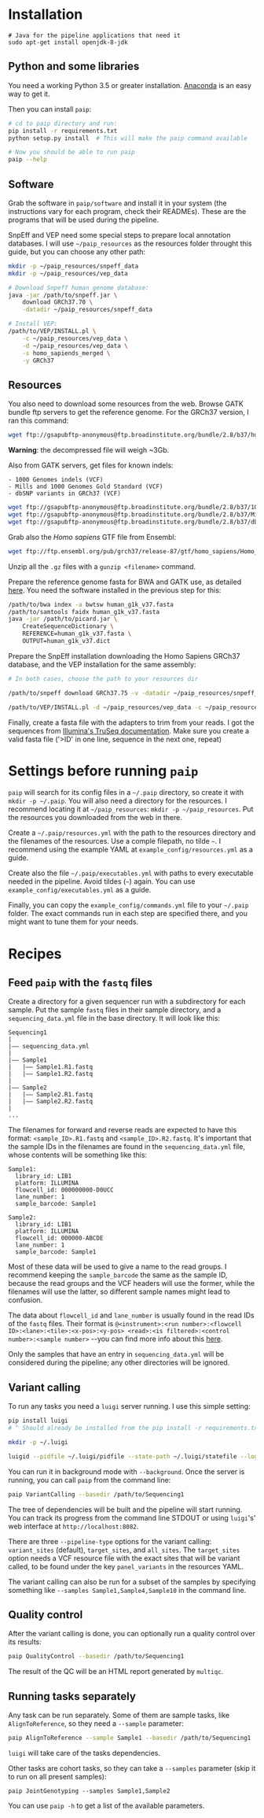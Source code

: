 # Installation

```
# Java for the pipeline applications that need it
sudo apt-get install openjdk-8-jdk
```

## Python and some libraries
You need a working Python 3.5 or greater installation.
[Anaconda](https://www.continuum.io/downloads) is an easy way to get it.

Then you can install `paip`:

```bash
# cd to paip directory and run:
pip install -r requirements.txt
python setup.py install  # This will make the paip command available

# Now you should be able to run paip
paip --help
```

## Software

Grab the software in `paip/software` and install it in your system (the instructions
vary for each program, check their READMEs). These are the programs that will
be used during the pipeline.

SnpEff and VEP need some special steps to prepare local annotation databases.
I will use `~/paip_resources` as the resources folder throught this guide,
but you can choose any other path:

```bash
mkdir -p ~/paip_resources/snpeff_data
mkdir -p ~/paip_resources/vep_data

# Download Snpeff human genome database:
java -jar /path/to/snpeff.jar \
    download GRCh37.70 \
    -datadir ~/paip_resources/snpeff_data

# Install VEP:
/path/to/VEP/INSTALL.pl \
    -c ~/paip_resources/vep_data \
    -d ~/paip_resources/vep_data \
    -s homo_sapiends_merged \
    -y GRCh37
```

## Resources

You also need to download some resources from the web. Browse GATK bundle ftp
servers to get the reference genome. For the GRCh37 version, I ran this command:

```bash
wget ftp://gsapubftp-anonymous@ftp.broadinstitute.org/bundle/2.8/b37/human_g1k_v37.fasta.gz
```

**Warning**: the decompressed file will weigh ~3Gb.

Also from GATK servers, get files for known indels:

    - 1000 Genomes indels (VCF)
    - Mills and 1000 Genomes Gold Standard (VCF)
    - dbSNP variants in GRCh37 (VCF)

```bash
wget ftp://gsapubftp-anonymous@ftp.broadinstitute.org/bundle/2.8/b37/1000G_phase1.indels.b37.vcf.gz
wget ftp://gsapubftp-anonymous@ftp.broadinstitute.org/bundle/2.8/b37/Mills_and_1000G_gold_standard.indels.b37.vcf.gz
wget ftp://gsapubftp-anonymous@ftp.broadinstitute.org/bundle/2.8/b37/dbsnp_138.b37.vcf.gz
```

Grab also the *Homo sapiens* GTF file from Ensembl:

```bash
wget ftp://ftp.ensembl.org/pub/grch37/release-87/gtf/homo_sapiens/Homo_sapiens.GRCh37.87.gtf.gz
```

Unzip all the `.gz` files with a `gunzip <filename>` command.

Prepare the reference genome fasta for BWA and GATK use, as detailed [here](http://gatkforums.broadinstitute.org/gatk/discussion/1601/how-can-i-prepare-a-fasta-file-to-use-as-reference). You need the software installed in the previous step for this:
```bash
/path/to/bwa index -a bwtsw human_g1k_v37.fasta
/path/to/samtools faidx human_g1k_v37.fasta
java -jar /path/to/picard.jar \
    CreateSequenceDictionary \
    REFERENCE=human_g1k_v37.fasta \
    OUTPUT=human_g1k_v37.dict
```

Prepare the SnpEff installation downloading the Homo Sapiens GRCh37 database,
and the VEP installation for the same assembly:

```bash
# In both cases, choose the path to your resources dir

/path/to/snpeff download GRCh37.75 -v -datadir ~/paip_resources/snpeff_data

/path/to/VEP/INSTALL.pl -d ~/paip_resources/vep_data -c ~/paip_resources/vep_data -s homo_sapiends_merged -y GRCh37
```

Finally, create a fasta file with the adapters to trim from your reads. I got the sequences from [Illumina's TruSeq documentation](http://support.illumina.com/content/dam/illumina-support/documents/documentation/chemistry_documentation/experiment-design/illumina-adapter-sequences_1000000002694-01.pdf). Make sure you create a valid fasta file ('>ID' in one line, sequence in the next one, repeat)

# Settings before running `paip`

`paip` will search for its config files in a `~/.paip` directory,
so create it with `mkdir -p ~/.paip`. You will also need a
directory for the resources. I recommend locating it at `~/paip_resources`:
`mkdir -p ~/paip_resources`. Put the resources you downloaded from the
web in there.

Create a `~/.paip/resources.yml` with the path to the resources directory and 
the filenames of the resources. Use a comple filepath, no tilde `~`. I recommend
using the example YAML at `example_config/resources.yml` as a guide.

Create also the file `~/.paip/executables.yml` with paths to every executable
needed in the pipeline. Avoid tildes (`~`) again. You can use `example_config/executables.yml`
as a guide.

Finally, you can copy the `example_config/commands.yml` file to your `~/.paip`
folder. The exact commands run in each step are specified there, and you might
want to tune them for your needs.

# Recipes

## Feed `paip` with the `fastq` files

Create a directory for a given sequencer run with a subdirectory
for each sample. Put the sample `fastq` files in their sample directory, and
a `sequencing_data.yml` file in the base directory. It will look like this:

```
Sequencing1
|
|—— sequencing_data.yml
|
|—— Sample1
|   |—— Sample1.R1.fastq
|   |—— Sample1.R2.fastq
|
|—— Sample2
|   |—— Sample2.R1.fastq
|   |—— Sample2.R2.fastq
|
...
```

The filenames for forward and reverse reads are expected to have this format:
`<sample_ID>.R1.fastq` and `<sample_ID>.R2.fastq`. It's important that the
sample IDs in the filenames are found in the `sequencing_data.yml` file, whose
contents will be something like this:

```
Sample1:
  library_id: LIB1
  platform: ILLUMINA
  flowcell_id: 000000000-D0UCC
  lane_number: 1
  sample_barcode: Sample1

Sample2:
  library_id: LIB1
  platform: ILLUMINA
  flowcell_id: 000000-ABCDE
  lane_number: 1
  sample_barcode: Sample1
```

Most of these data will be used to give a name to the read groups. I recommend
keeping the `sample_barcode` the same as the sample ID, because the read groups
and the VCF headers will use the former, while the filenames will use the
latter, so different sample names might lead to confusion.

The data about `flowcell_id` and `lane_number` is usually found in the
read IDs of the `fastq` files. Their format is
`@<instrument>:<run number>:<flowcell ID>:<lane>:<tile>:<x-pos>:<y-pos> <read>:<is filtered>:<control number>:<sample number>` --you can find more info about this [here](http://support.illumina.com/content/dam/illumina-support/help/BaseSpaceHelp_v2/Content/Vault/Informatics/Sequencing_Analysis/BS/swSEQ_mBS_FASTQFiles.htm).

Only the samples that have an entry in `sequencing_data.yml` will be considered
during the pipeline; any other directories will be ignored.

## Variant calling

To run any tasks you need a `luigi` server running. I use this simple setting:

```bash
pip install luigi
# ^ Should already be installed from the pip install -r requirements.txt

mkdir -p ~/.luigi

luigid --pidfile ~/.luigi/pidfile --state-path ~/.luigi/statefile --logdir ~/.luigi/log
```

You can run it in background mode with `--background`. Once the server is running,
you can call `paip` from the command line:

```bash
paip VariantCalling --basedir /path/to/Sequencing1
```

The tree of dependencies will be built and the pipeline will start running.
You can track its progress from the command line STDOUT or using `luigi`'s'
web interface at `http://localhost:8082`.

There are three `--pipeline-type` options for the variant calling:
`variant_sites` (default), `target_sites`, and `all_sites`. The `target_sites`
option needs a VCF resource file with the exact sites that will be
variant called, to be found under the key `panel_variants` in the resources
YAML.

The variant calling can also be run for a subset of the samples by specifying
something like `--samples Sample1,Sample4,Sample10` in the command line.

## Quality control

After the variant calling is done, you can optionally run a quality control
over its results:

```bash
paip QualityControl --basedir /path/to/Sequencing1
```

The result of the QC will be an HTML report generated by `multiqc`.

## Running tasks separately

Any task can be run separately. Some of them are sample tasks, like
`AlignToReference`, so they need a `--sample` parameter:

```bash
paip AlignToReference --sample Sample1 --basedir /path/to/Sequencing1
```

`luigi` will take care of the tasks dependencies.

Other tasks are cohort tasks, so they can take a `--samples` parameter (skip
it to run on all present samples):

```
paip JointGenotyping --samples Sample1,Sample2
```

You can use `paip -h` to get a list of the available parameters.

